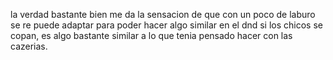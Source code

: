 la verdad bastante bien me da la sensacion de que con un poco de laburo se re puede adaptar para poder hacer algo similar en el dnd si los chicos se copan, es algo bastante similar a lo que tenia pensado hacer con las cazerias.

